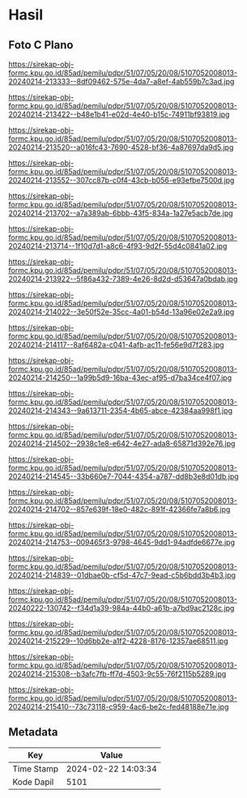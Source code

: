 # Hasil

## Foto C Plano

https://sirekap-obj-formc.kpu.go.id/85ad/pemilu/pdpr/51/07/05/20/08/5107052008013-20240214-213333--8df09462-575e-4da7-a8ef-4ab559b7c3ad.jpg

https://sirekap-obj-formc.kpu.go.id/85ad/pemilu/pdpr/51/07/05/20/08/5107052008013-20240214-213422--b48e1b41-e02d-4e40-b15c-74911bf93819.jpg

https://sirekap-obj-formc.kpu.go.id/85ad/pemilu/pdpr/51/07/05/20/08/5107052008013-20240214-213520--a016fc43-7690-4528-bf36-4a87697da9d5.jpg

https://sirekap-obj-formc.kpu.go.id/85ad/pemilu/pdpr/51/07/05/20/08/5107052008013-20240214-213552--307cc87b-c0f4-43cb-b056-e93efbe7500d.jpg

https://sirekap-obj-formc.kpu.go.id/85ad/pemilu/pdpr/51/07/05/20/08/5107052008013-20240214-213702--a7a389ab-6bbb-43f5-834a-1a27e5acb7de.jpg

https://sirekap-obj-formc.kpu.go.id/85ad/pemilu/pdpr/51/07/05/20/08/5107052008013-20240214-213714--1f10d7d1-a8c6-4f93-9d2f-55d4c0841a02.jpg

https://sirekap-obj-formc.kpu.go.id/85ad/pemilu/pdpr/51/07/05/20/08/5107052008013-20240214-213922--5f86a432-7389-4e26-8d2d-d53647a0bdab.jpg

https://sirekap-obj-formc.kpu.go.id/85ad/pemilu/pdpr/51/07/05/20/08/5107052008013-20240214-214022--3e50f52e-35cc-4a01-b54d-13a96e02e2a9.jpg

https://sirekap-obj-formc.kpu.go.id/85ad/pemilu/pdpr/51/07/05/20/08/5107052008013-20240214-214117--8af6482a-c041-4afb-ac11-fe56e9d7f283.jpg

https://sirekap-obj-formc.kpu.go.id/85ad/pemilu/pdpr/51/07/05/20/08/5107052008013-20240214-214250--1a99b5d9-16ba-43ec-af95-d7ba34ce4f07.jpg

https://sirekap-obj-formc.kpu.go.id/85ad/pemilu/pdpr/51/07/05/20/08/5107052008013-20240214-214343--9a613711-2354-4b65-abce-42384aa998f1.jpg

https://sirekap-obj-formc.kpu.go.id/85ad/pemilu/pdpr/51/07/05/20/08/5107052008013-20240214-214502--2938c1e8-e642-4e27-ada8-65871d392e76.jpg

https://sirekap-obj-formc.kpu.go.id/85ad/pemilu/pdpr/51/07/05/20/08/5107052008013-20240214-214545--33b660e7-7044-4354-a787-dd8b3e8d01db.jpg

https://sirekap-obj-formc.kpu.go.id/85ad/pemilu/pdpr/51/07/05/20/08/5107052008013-20240214-214702--857e639f-18e0-482c-891f-42366fe7a8b6.jpg

https://sirekap-obj-formc.kpu.go.id/85ad/pemilu/pdpr/51/07/05/20/08/5107052008013-20240214-214753--009465f3-9798-4645-9dd1-94adfde6677e.jpg

https://sirekap-obj-formc.kpu.go.id/85ad/pemilu/pdpr/51/07/05/20/08/5107052008013-20240214-214839--01dbae0b-cf5d-47c7-9ead-c5b6bdd3b4b3.jpg

https://sirekap-obj-formc.kpu.go.id/85ad/pemilu/pdpr/51/07/05/20/08/5107052008013-20240222-130742--f34d1a39-984a-44b0-a61b-a7bd9ac2128c.jpg

https://sirekap-obj-formc.kpu.go.id/85ad/pemilu/pdpr/51/07/05/20/08/5107052008013-20240214-215229--10d6bb2e-a1f2-4228-8176-12357ae68511.jpg

https://sirekap-obj-formc.kpu.go.id/85ad/pemilu/pdpr/51/07/05/20/08/5107052008013-20240214-215308--b3afc7fb-ff7d-4503-9c55-76f2115b5289.jpg

https://sirekap-obj-formc.kpu.go.id/85ad/pemilu/pdpr/51/07/05/20/08/5107052008013-20240214-215410--73c73118-c959-4ac6-be2c-fed48188e71e.jpg


## Metadata

| Key        | Value               |
| ---------- | ------------------- |
| Time Stamp | 2024-02-22 14:03:34 |
| Kode Dapil | 5101                |



